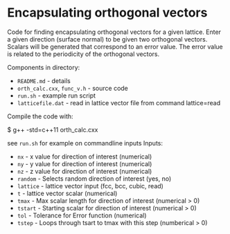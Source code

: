 Encapsulating orthogonal vectors
================================

Code for finding encapsulating orthogonal vectors for a given lattice.
Enter a given direction (surface normal) to be given two orthogonal vectors.
Scalars will be generated that correspond to an error value.
The error value is related to the periodicity of the orthogonal vectors.


Components in directory:
-  `README.md` - details
-  `orth_calc.cxx`, `func_v.h` - source code
-  `run.sh` - example run script
-  `latticefile.dat` - read in lattice vector file from command lattice=read


Compile the code with:

   $ g++ -std=c++11 orth_calc.cxx


see `run.sh` for example on commandline inputs
Inputs:
- `nx`	- x value for direction of interest (numerical)
- `ny`	- y value for direction	of interest (numerical)
- `nz`	- z value for direction	of interest (numerical)
- `random`	- Selects random direction of interest (yes, no)
- `lattice` - lattice vector input (fcc, bcc, cubic, read) 
- `t` 	- lattice vector scalar (numerical)
- `tmax`	- Max scalar length for direction of interest (numerical > 0)
- `tstart`  - Starting scalar for direction of interest (numerical > 0)
- `tol`	- Tolerance for Error function (numerical)
- `tstep`	- Loops through tsart to tmax with this step (numberical > 0)

